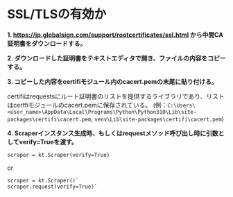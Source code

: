 # SSL/TLSの有効か

**1. https://jp.globalsign.com/support/rootcertificates/ssl.html から中間CA証明書をダウンロードする。**

**2. ダウンロードした証明書をテキストエディタで開き、ファイルの内容をコピーする。**

**3. コピーした内容をcertifiモジュール内のcacert.pemの末尾に貼り付ける。**

certifiはrequestsにルート証明書のリストを提供するライブラリであり、リストはcertfiモジュールのcacert.pemに保存されている。
(例：`C:\Users\<user_name>\AppData\Local\Programs\Python\Python310\Lib\site-packages\certifi\cacert.pem`, `venv\Lib\site-packages\certifi\cacert.pem`)

**4. Scraperインスタンス生成時、もしくはrequestメソッド呼び出し時に引数としてverify=Trueを渡す。**

    scraper = kt.Scraper(verify=True)

or

    scraper = kt.Scraper()`
    scraper.request(verify=True)`